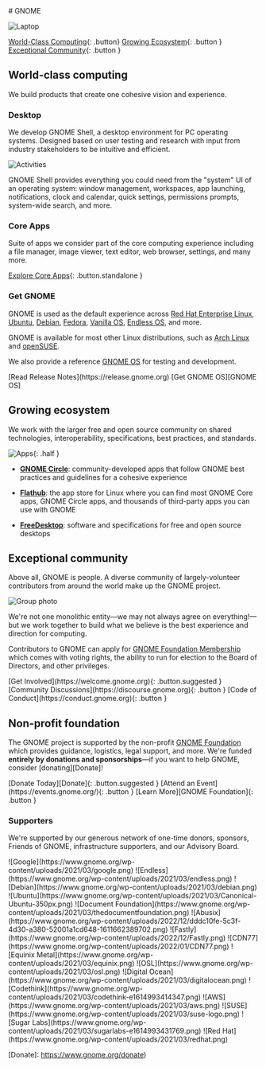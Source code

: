 <section class="hero" markdown="1">
# GNOME

![Laptop](https://os.gnome.org/assets/laptop.png)

[World-Class Computing](#world-class-computing){: .button}
[Growing Ecosystem](#growing-ecosystem){: .button }
[Exceptional Community](#exceptional-community){: .button }
</section>

<main markdown="1">

## World-class computing

We build products that create one cohesive vision and experience.

### Desktop

We develop GNOME Shell, a desktop environment for PC operating systems. Designed based on user testing and research with input from industry stakeholders to be intuitive and efficient.

![Activities](https://www.gnome.org/wp-content/uploads/2023/09/GNOME45-workspace-1024x660.webp)

GNOME Shell provides everything you could need from the "system" UI of an operating system: window management, workspaces, app launching, notifications, clock and calendar, quick settings, permissions prompts, system-wide search, and more.

### Core Apps

Suite of apps we consider part of the core computing experience including a file manager, image viewer, text editor, web browser, settings, and many more.

[Explore Core Apps](https://apps.gnome.org/#core){: .button.standalone }

### Get GNOME

GNOME is used as the default experience across [Red Hat Enterprise Linux](https://www.redhat.com/en/technologies/linux-platforms/enterprise-linux), [Ubuntu](https://ubuntu.com/desktop), [Debian](https://www.debian.org/), [Fedora](https://fedoraproject.org/), [Vanilla OS](https://vanillaos.org/), [Endless OS](https://endlessos.org/os), and more.

GNOME is available for most other Linux distributions, such as [Arch Linux](https://archlinux.org) and [openSUSE](https://www.opensuse.org).

We also provide a reference [GNOME OS] for testing and development.

<div class="buttons" markdown="1">
[Read Release Notes](https://release.gnome.org)
[Get GNOME OS][GNOME OS]
</div>

## Growing ecosystem

We work with the larger free and open source community on shared technologies, interoperability, specifications, best practices, and standards.

![Apps](https://apps.gnome.org/assets/overview-illustration/boring.svg){: .half }

- **[GNOME Circle](https://circle.gnome.org)**: community-developed apps that follow GNOME best practices and guidelines for a cohesive experience

- **[Flathub](https://flathub.org)**: the app store for Linux where you can find most GNOME Core apps, GNOME Circle apps, and thousands of third-party apps you can use with GNOME

- **[FreeDesktop](https://www.freedesktop.org)**: software and specifications for free and open source desktops

## Exceptional community

Above all, GNOME is people. A diverse community of largely-volunteer contributors from around the world make up the GNOME project.

![Group photo](https://www.gnome.org/wp-content/uploads/2023/02/GUADEC2019-group-1-jpg.webp)

We're not one monolithic entity—we may not always agree on everything!—but we work together to build what we believe is the best experience and direction for computing.

Contributors to GNOME can apply for [GNOME Foundation Membership](https://foundation.gnome.org/membership/) which comes with voting rights, the ability to run for election to the Board of Directors, and other privileges.

<div class="buttons" markdown="1">
[Get Involved](https://welcome.gnome.org){: .button.suggested }
[Community Discussions](https://discourse.gnome.org){: .button }
[Code of Conduct](https://conduct.gnome.org){: .button }
</div>

## Non-profit foundation

The GNOME project is supported by the non-profit [GNOME Foundation] which provides guidance, logistics, legal support, and more. We're funded **entirely by donations and sponsorships**—if you want to help GNOME, consider [donating][Donate]!

<div class="buttons" markdown="1">
[Donate Today][Donate]{: .button.suggested }
[Attend an Event](https://events.gnome.org/){: .button }
[Learn More][GNOME Foundation]{: .button }
</div>

### Supporters

We're supported by our generous network of one-time donors, sponsors, Friends of GNOME, infrastructure supporters, and our Advisory Board.

<div class="supporters" markdown="1">
![Google](https://www.gnome.org/wp-content/uploads/2021/03/google.png)
![Endless](https://www.gnome.org/wp-content/uploads/2021/03/endless.png)
![Debian](https://www.gnome.org/wp-content/uploads/2021/03/debian.png)
![Ubuntu](https://www.gnome.org/wp-content/uploads/2021/03/Canonical-Ubuntu-350px.png)
![Document Foundation](https://www.gnome.org/wp-content/uploads/2021/03/thedocumentfoundation.png)
![Abusix](https://www.gnome.org/wp-content/uploads/2022/12/dddc10fe-5c3f-4d30-a380-52001a1cd648-1611662389702.png)
![Fastly](https://www.gnome.org/wp-content/uploads/2022/12/Fastly.png)
![CDN77](https://www.gnome.org/wp-content/uploads/2022/01/CDN77.png)
![Equinix Metal](https://www.gnome.org/wp-content/uploads/2021/03/equinix.png)
![OSL](https://www.gnome.org/wp-content/uploads/2021/03/osl.png)
![Digital Ocean](https://www.gnome.org/wp-content/uploads/2021/03/digitalocean.png)
![Codethink](https://www.gnome.org/wp-content/uploads/2021/03/codethink-e1614993414347.png)
![AWS](https://www.gnome.org/wp-content/uploads/2021/03/aws.png)
![SUSE](https://www.gnome.org/wp-content/uploads/2021/03/suse-logo.png)
![Sugar Labs](https://www.gnome.org/wp-content/uploads/2021/03/sugarlabs-e1614993431769.png)
![Red Hat](https://www.gnome.org/wp-content/uploads/2021/03/redhat.png)
</div>

</main>

[GNOME Foundation]: https://foundation.gnome.org/
[GNOME OS]: https://os.gnome.org
[Donate]: https://www.gnome.org/donate)
